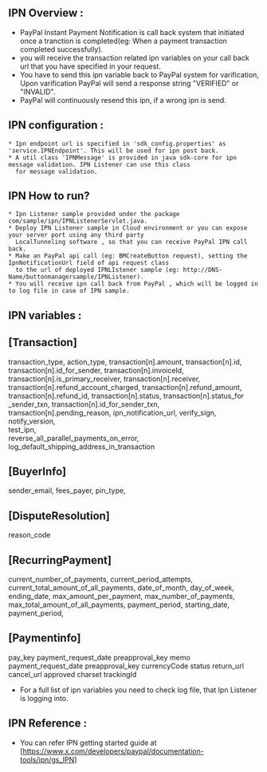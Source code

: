 IPN Overview :
------------
* PayPal Instant Payment Notification is call back system that initiated once a tranction is completed(eg: When 
a payment transaction completed successfully).
* you will receive the transaction related ipn variables on your call back url that you have specified in your request.
*  You have to send this ipn variable back to PayPal system for varification, Upon varification PayPal will send
a response string "VERIFIED" or "INVALID".
* PayPal will continuously resend this ipn, if a wrong ipn is send.

IPN configuration :
-----------------
    * Ipn endpoint url is specified in 'sdk_config.properties' as 'service.IPNEndpoint'. This will be used for ipn post back.
    * A util class 'IPNMessage' is provided in java sdk-core for ipn message validation. IPN Listener can use this class 
      for message validation.
    
IPN How to run?
--------------
	* Ipn Listener sample provided under the package com/sample/ipn/IPNListenerServlet.java.
	* Deploy IPN Listener sample in Cloud environment or you can expose your server port using any third party 
	  LocalTunneling software , so that you can receive PayPal IPN call back.
	* Make an PayPal api call (eg: BMCreateButton request), setting the IpnNotificationUrl field of api request class
	  to the url of deployed IPNLIstener sample (eg: http://DNS-Name/buttonmanagersample/IPNListener).
	* You will receive ipn call back from PayPal , which will be logged in to log file in case of IPN sample.   

       
IPN variables :
--------------

[Transaction]
-------------
transaction_type,
action_type,
transaction[n].amount,
transaction[n].id,
transaction[n].id_for_sender,
transaction[n].invoiceId,
transaction[n].is_primary_receiver,
transaction[n].receiver,
transaction[n].refund_account_charged,
transaction[n].refund_amount,
transaction[n].refund_id,
transaction[n].status,
transaction[n].status_for _sender_txn,
transaction[n].id_for_sender_txn, 
transaction[n].pending_reason, 
ipn_notification_url,
verify_sign,
notify_version,          
test_ipn,                
reverse_all_parallel_payments_on_error, 
log_default_shipping_address_in_transaction

[BuyerInfo]
-----------
sender_email,
fees_payer,
pin_type,
    
[DisputeResolution]
-------------------
reason_code

[RecurringPayment]
------------------
current_number_of_payments,
current_period_attempts,
current_total_amount_of_all_payments,
date_of_month,
day_of_week,
ending_date,
max_amount_per_payment,
max_number_of_payments,
max_total_amount_of_all_payments,
payment_period,
starting_date,
payment_period,
    

[Paymentinfo]
-------------
pay_key
payment_request_date
preapproval_key
memo
payment_request_date
preapproval_key
currencyCode
status
return_url
cancel_url
approved
charset
trackingId
    
      
 
* For a full list of ipn variables you need to check log file, that Ipn Listener is logging into.    

IPN Reference :
--------------
* You can refer IPN getting started guide at [https://www.x.com/developers/paypal/documentation-tools/ipn/gs_IPN]
